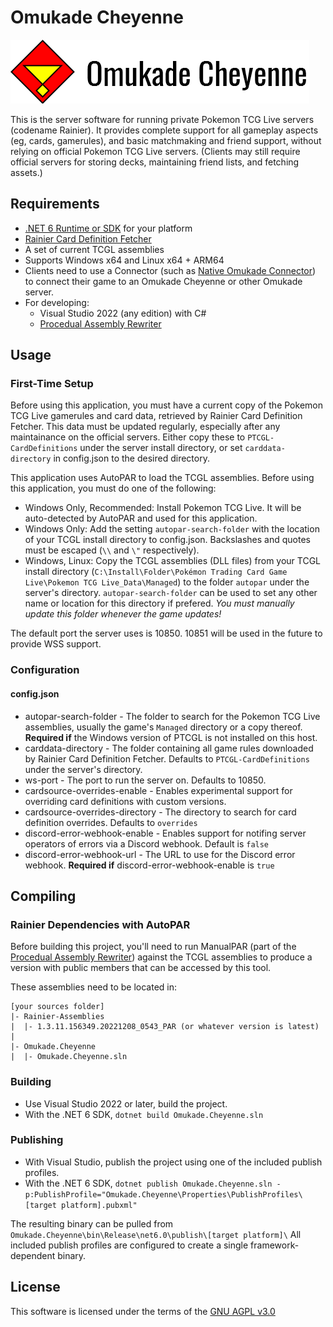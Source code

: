 ﻿# Omukade Cheyenne
![logo](logo.png)

This is the server software for running private Pokemon TCG Live servers (codename Rainier). It provides complete support for all gameplay aspects (eg, cards, gamerules), and basic matchmaking and friend support, without relying on official Pokemon TCG Live servers.
(Clients may still require official servers for storing decks, maintaining friend lists, and fetching assets.)

## Requirements
* [.NET 6 Runtime or SDK](https://dotnet.microsoft.com/en-us/download/dotnet/6.0) for your platform
* [Rainier Card Definition Fetcher](https://github.com/Hastwell/Rainier.CardDefinitionFetcher)
* A set of current TCGL assemblies
* Supports Windows x64 and Linux x64 + ARM64
* Clients need to use a Connector (such as [Native Omukade Connector](https://github.com/Hastwell/Rainer.NativeOmukadeConnector))
to connect their game to an Omukade Cheyenne or other Omukade server.
* For developing:
    * Visual Studio 2022 (any edition) with C#
    * [Procedual Assembly Rewriter](https://github.com/Hastwell/Omukade.ProcedualAssemblyRewriter)

## Usage

### First-Time Setup
Before using this application, you must have a current copy of the Pokemon TCG Live gamerules and card data, retrieved by Rainier Card Definition Fetcher.
This data must be updated regularly, especially after any maintainance on the official servers. Either copy these to `PTCGL-CardDefinitions` under the server install directory, or set `carddata-directory` in config.json to the desired directory.

This application uses AutoPAR to load the TCGL assemblies. Before using this application, you must do one of the following:
* Windows Only, Recommended: Install Pokemon TCG Live. It will be auto-detected by AutoPAR and used for this application.
* Windows Only: Add the setting `autopar-search-folder` with the location of your TCGL install directory to config.json. Backslashes and quotes must be escaped (`\\` and `\"` respectively).
* Windows, Linux: Copy the TCGL assemblies (DLL files) from your TCGL install directory (`C:\Install\Folder\Pokémon Trading Card Game Live\Pokemon TCG Live_Data\Managed`) to the folder `autopar` under the server's directory.
  `autopar-search-folder` can be used to set any other name or location for this directory if prefered. *You must manually update this folder whenever the game updates!*

The default port the server uses is 10850. 10851 will be used in the future to provide WSS support.
### Configuration
#### config.json
* autopar-search-folder - The folder to search for the Pokemon TCG Live assemblies, usually the game's `Managed` directory or a copy thereof. **Required if** the Windows version of PTCGL is not installed on this host.
* carddata-directory - The folder containing all game rules downloaded by Rainier Card Definition Fetcher. Defaults to `PTCGL-CardDefinitions` under the server's directory.
* ws-port - The port to run the server on. Defaults to 10850.
* cardsource-overrides-enable - Enables experimental support for overriding card definitions with custom versions.
* cardsource-overrides-directory - The directory to search for card definition overrides. Defaults to `overrides`
* discord-error-webhook-enable - Enables support for notifing server operators of errors via a Discord webhook. Default is `false`
* discord-error-webhook-url - The URL to use for the Discord error webhook. **Required if** discord-error-webhook-enable is `true`

## Compiling

### Rainier Dependencies with AutoPAR
Before building this project, you'll need to run ManualPAR (part of the [Procedual Assembly Rewriter](https://github.com/Hastwell/Omukade.ProcedualAssemblyRewriter)) against the TCGL assemblies to produce a version
with public members that can be accessed by this tool.

These assemblies need to be located in:
```
[your sources folder]
|- Rainier-Assemblies
|  |- 1.3.11.156349.20221208_0543_PAR (or whatever version is latest)
|
|- Omukade.Cheyenne
|  |- Omukade.Cheyenne.sln
```

### Building
* Use Visual Studio 2022 or later, build the project.
* With the .NET 6 SDK, `dotnet build Omukade.Cheyenne.sln`

### Publishing
* With Visual Studio, publish the project using one of the included publish profiles.
* With the .NET 6 SDK, `dotnet publish Omukade.Cheyenne.sln -p:PublishProfile="Omukade.Cheyenne\Properties\PublishProfiles\[target platform].pubxml"`

The resulting binary can be pulled from `Omukade.Cheyenne\bin\Release\net6.0\publish\[target platform]\`
All included publish profiles are configured to create a single framework-dependent binary.

## License
This software is licensed under the terms of the [GNU AGPL v3.0](https://www.gnu.org/licenses/agpl-3.0.en.html)